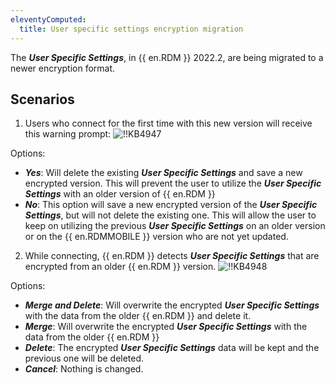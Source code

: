 ```yaml
---
eleventyComputed:
  title: User specific settings encryption migration
---
```

The ***User Specific Settings***, in {{ en.RDM }} 2022.2, are being migrated to a newer encryption format.

## Scenarios

1. Users who connect for the first time with this new version will receive this warning prompt:
![!!KB4947](https://cdnweb.devolutions.net/docs/docs_en_kb_KB4947.png)

Options:

* ***Yes***: Will delete the existing ***User Specific Settings*** and save a new encrypted version. This will prevent the user to utilize the ***User Specific Settings*** with an older version of {{ en.RDM }}
* ***No***: This option will save a new encrypted version of the ***User Specific Settings***, but will not delete the existing one. This will allow the user to keep on utilizing the previous ***User Specific Settings*** on an older version or on the {{ en.RDMMOBILE }} version who are not yet updated.

2. While connecting, {{ en.RDM }} detects ***User Specific Settings*** that are encrypted from an older {{ en.RDM }} version.
![!!KB4948](https://cdnweb.devolutions.net/docs/docs_en_kb_KB4948.png)

Options:

* ***Merge and Delete***: Will overwrite the encrypted ***User Specific Settings*** with the data from the older {{ en.RDM }} and delete it.
* ***Merge***: Will overwrite the encrypted ***User Specific Settings*** with the data from the older {{ en.RDM }}
* ***Delete***: The encrypted ***User Specific Settings*** data will be kept and the previous one will be deleted.
* ***Cancel***: Nothing is changed.
